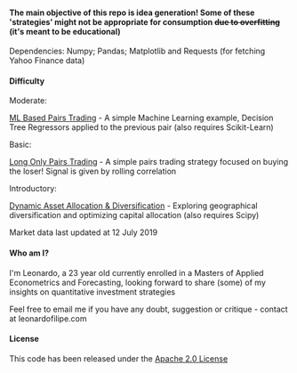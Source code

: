 #### The main objective of this repo is idea generation! Some of these 'strategies' might not be appropriate for consumption ~~due to overfitting~~ (it's meant to be educational)

Dependencies: Numpy; Pandas; Matplotlib and Requests (for fetching Yahoo Finance data)

#### Difficulty

Moderate:

[ML Based Pairs Trading](DecisionTreeRegressors.ipynb) - A simple Machine Learning example, Decision Tree Regressors applied to the previous pair (also requires Scikit-Learn)

Basic:

[Long Only Pairs Trading](PairsTrading.ipynb) - A simple pairs trading strategy focused on buying the loser! Signal is given by rolling correlation

Introductory:

[Dynamic Asset Allocation & Diversification](AssetAllocation.ipynb) - Exploring geographical diversification and optimizing capital allocation (also requires Scipy)

Market data last updated at 12 July 2019

#### Who am I?
I'm Leonardo, a 23 year old currently enrolled in a Masters of Applied Econometrics and Forecasting, looking forward to share (some) of my insights on quantitative investment strategies

Feel free to email me if you have any doubt, suggestion or critique - contact at leonardofilipe.com

#### License
This code has been released under the [Apache 2.0 License](LICENSE)